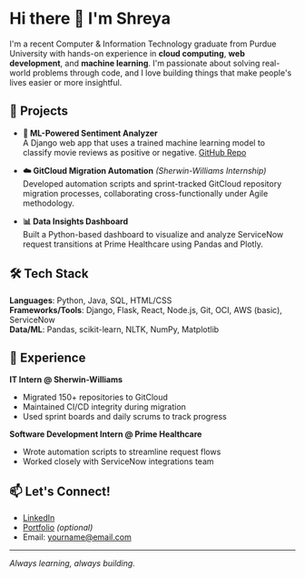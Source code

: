 # Hi there 👋 I'm Shreya

I'm a recent Computer & Information Technology graduate from Purdue University with hands-on experience in **cloud computing**, **web development**, and **machine learning**. I'm passionate about solving real-world problems through code, and I love building things that make people's lives easier or more insightful.

## 🚀 Projects
- **🧠 ML-Powered Sentiment Analyzer**  
  A Django web app that uses a trained machine learning model to classify movie reviews as positive or negative. [GitHub Repo](https://github.com/shreyarg6/ml-sentiment-django)
  
- **☁️ GitCloud Migration Automation** *(Sherwin-Williams Internship)*  
  Developed automation scripts and sprint-tracked GitCloud repository migration processes, collaborating cross-functionally under Agile methodology.

- **📊 Data Insights Dashboard**  
  Built a Python-based dashboard to visualize and analyze ServiceNow request transitions at Prime Healthcare using Pandas and Plotly.

## 🛠️ Tech Stack
**Languages**: Python, Java, SQL, HTML/CSS  
**Frameworks/Tools**: Django, Flask, React, Node.js, Git, OCI, AWS (basic), ServiceNow  
**Data/ML**: Pandas, scikit-learn, NLTK, NumPy, Matplotlib

## 💼 Experience
**IT Intern @ Sherwin-Williams**  
- Migrated 150+ repositories to GitCloud  
- Maintained CI/CD integrity during migration  
- Used sprint boards and daily scrums to track progress

**Software Development Intern @ Prime Healthcare**  
- Wrote automation scripts to streamline request flows  
- Worked closely with ServiceNow integrations team

## 📫 Let's Connect!
- [LinkedIn](https://linkedin.com/in/shreyarg6)
- [Portfolio](https://yourportfolio.com) *(optional)*
- Email: yourname@email.com

---

*Always learning, always building.*


<!--
**shreyarg6/shreyarg6** is a ✨ _special_ ✨ repository because its `README.md` (this file) appears on your GitHub profile.

Here are some ideas to get you started:

- 🔭 I’m currently working on ...
- 🌱 I’m currently learning ...
- 👯 I’m looking to collaborate on ...
- 🤔 I’m looking for help with ...
- 💬 Ask me about ...
- 📫 How to reach me: ...
- 😄 Pronouns: ...
- ⚡ Fun fact: ...
-->
